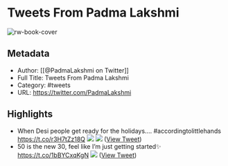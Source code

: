 # Tweets From Padma Lakshmi

![rw-book-cover](https://pbs.twimg.com/profile_images/1679177719609802753/-2zeMWI6.jpg)

## Metadata
- Author: [[@PadmaLakshmi on Twitter]]
- Full Title: Tweets From Padma Lakshmi
- Category: #tweets
- URL: https://twitter.com/PadmaLakshmi

## Highlights
- When Desi people get ready for the holidays....
  #accordingtolittlehands https://t.co/r3H7tZz18Q
  ![](https://pbs.twimg.com/media/FHD5GCvXEAEThuK.jpg)
  ![](https://pbs.twimg.com/media/FHD5J_pXIAgPUlK.jpg) ([View Tweet](https://twitter.com/PadmaLakshmi/status/1472951093294518283))
- 50 is the new 30, feel like I’m just getting started✨ https://t.co/1bBYCxqKgN
  ![](https://pbs.twimg.com/media/Eg3bptvXkAEcIPx.jpg) ([View Tweet](https://twitter.com/PadmaLakshmi/status/1300937382783578113))
